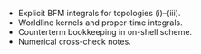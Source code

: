* Explicit BFM integrals for topologies (i)–(iii).
* Worldline kernels and proper-time integrals.
* Counterterm bookkeeping in on-shell scheme.
* Numerical cross-check notes.